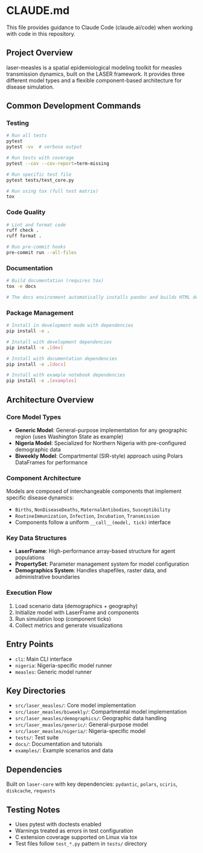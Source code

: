 # CLAUDE.md

This file provides guidance to Claude Code (claude.ai/code) when working with code in this repository.

## Project Overview

laser-measles is a spatial epidemiological modeling toolkit for measles transmission dynamics, built on the LASER framework. It provides three different model types and a flexible component-based architecture for disease simulation.

## Common Development Commands

### Testing
```bash
# Run all tests
pytest
pytest -vv  # verbose output

# Run tests with coverage
pytest --cov --cov-report=term-missing

# Run specific test file
pytest tests/test_core.py

# Run using tox (full test matrix)
tox
```

### Code Quality
```bash
# Lint and format code
ruff check .
ruff format .

# Run pre-commit hooks
pre-commit run --all-files
```

### Documentation
```bash
# Build documentation (requires tox)
tox -e docs

# The docs environment automatically installs pandoc and builds HTML docs
```

### Package Management
```bash
# Install in development mode with dependencies
pip install -e .

# Install with development dependencies
pip install -e .[dev]

# Install with documentation dependencies
pip install -e .[docs]

# Install with example notebook dependencies
pip install -e .[examples]
```

## Architecture Overview

### Core Model Types
- **Generic Model**: General-purpose implementation for any geographic region (uses Washington State as example)
- **Nigeria Model**: Specialized for Northern Nigeria with pre-configured demographic data
- **Biweekly Model**: Compartmental (SIR-style) approach using Polars DataFrames for performance

### Component Architecture
Models are composed of interchangeable components that implement specific disease dynamics:
- `Births`, `NonDiseaseDeaths`, `MaternalAntibodies`, `Susceptibility`
- `RoutineImmunization`, `Infection`, `Incubation`, `Transmission`
- Components follow a uniform `__call__(model, tick)` interface

### Key Data Structures
- **LaserFrame**: High-performance array-based structure for agent populations
- **PropertySet**: Parameter management system for model configuration
- **Demographics System**: Handles shapefiles, raster data, and administrative boundaries

### Execution Flow
1. Load scenario data (demographics + geography)
2. Initialize model with LaserFrame and components
3. Run simulation loop (component ticks)
4. Collect metrics and generate visualizations

## Entry Points
- `cli`: Main CLI interface
- `nigeria`: Nigeria-specific model runner
- `measles`: Generic model runner

## Key Directories
- `src/laser_measles/`: Core model implementation
- `src/laser_measles/biweekly/`: Compartmental model implementation
- `src/laser_measles/demographics/`: Geographic data handling
- `src/laser_measles/generic/`: General-purpose model
- `src/laser_measles/nigeria/`: Nigeria-specific model
- `tests/`: Test suite
- `docs/`: Documentation and tutorials
- `examples/`: Example scenarios and data

## Dependencies
Built on `laser-core` with key dependencies: `pydantic`, `polars`, `sciris`, `diskcache`, `requests`

## Testing Notes
- Uses pytest with doctests enabled
- Warnings treated as errors in test configuration
- C extension coverage supported on Linux via tox
- Test files follow `test_*.py` pattern in `tests/` directory